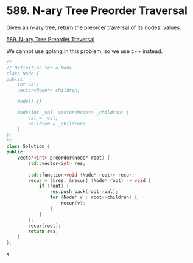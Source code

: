 # 589. N-ary Tree Preorder Traversal

Given an n-ary tree, return the preorder traversal of its nodes' values.

[589. N-ary Tree Preorder Traversal](https://leetcode.com/problems/n-ary-tree-preorder-traversal/)

We cannot use golang in this problem, so we use c++ instead.

```c++
/*
// Definition for a Node.
class Node {
public:
    int val;
    vector<Node*> children;

    Node() {}

    Node(int _val, vector<Node*> _children) {
        val = _val;
        children = _children;
    }
};
*/
class Solution {
public:
    vector<int> preorder(Node* root) {
        std::vector<int> res;
        
        std::function<void (Node* root)> recur;
        recur = [&res, &recur] (Node* root) -> void {
            if (root) {
                res.push_back(root->val);
                for (Node* v : root->children) {
                    recur(v);
                }    
            }    
        };
        recur(root);
        return res;
    }
};
```
s